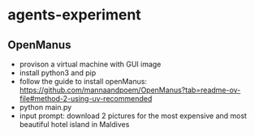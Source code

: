# agents-experiment

## OpenManus

- provison a virtual machine with GUI image
- install python3 and pip
- follow the guide to install openManus: https://github.com/mannaandpoem/OpenManus?tab=readme-ov-file#method-2-using-uv-recommended
- python main.py
- input prompt: download 2 pictures for the most expensive and most beautiful hotel island in Maldives
